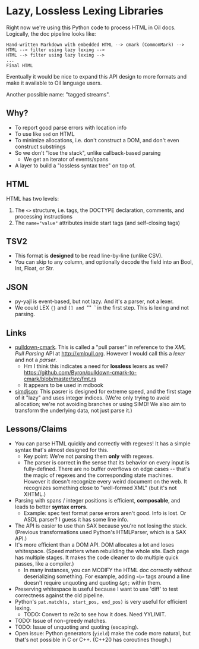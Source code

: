 Lazy, Lossless Lexing Libraries
===============================

Right now we're using this Python code to process HTML in Oil docs.  Logically,
the doc pipeline looks like:

    Hand-written Markdown with embedded HTML --> cmark (CommonMark) -->
    HTML --> filter using lazy lexing -->
    HTML --> filter using lazy lexing -->
    ...
    Final HTML

Eventually it would be nice to expand this API design to more formats and make
it available to Oil language users.

Another possible name: "tagged streams".

## Why?

- To report good parse errors with location info
- To use like `sed` on HTML
- To minimize allocations, i.e. don't construct a DOM, and don't even construct
  substrings
- So we don't "lose the stack", unlike callback-based parsing
  - We get an iterator of events/spans
- A layer to build a "lossless syntax tree" on top of.

## HTML

HTML has two levels:

1. The `<>` structure, i.e. tags, the DOCTYPE declaration, comments, and processing
   instructions
2. The `name="value"` attributes inside start tags (and self-closing tags)

## TSV2

- This format is **designed** to be read line-by-line (unlike CSV).
- You can skip to any column, and optionally decode the field into an Bool,
  Int, Float, or Str.

## JSON

- py-yajl is event-based, but not lazy.  And it's a parser, not a lexer.
- We could LEX `{}` and `[] and `""` `\` in the first step.  This is lexing and
  not parsing.


## Links

- [pulldown-cmark][].  This is called a "pull parser" in reference to the *XML
  Pull Parsing* API at <http://xmlpull.org>.  However I would call this a
  *lexer* and not a *parser*.
  - Hm I think this indicates a need for **lossless** lexers as well?
    https://github.com/Byron/pulldown-cmark-to-cmark/blob/master/src/fmt.rs
  - It appears to be used in mdbook
- [simdjson][]: This pasrer is designed for extreme speed, and the  first stage
  of it "lazy" and uses integer indices.  (We're only trying to avoid
  allocation; we're not avoiding branches or using SIMD!  We also aim to
  transform the underlying data, not just parse it.)

[simdjson]: https://branchfree.org/2019/02/25/paper-parsing-gigabytes-of-json-per-second/=

[pulldown-cmark]: https://github.com/raphlinus/pulldown-cmark

## Lessons/Claims

- You can parse HTML quickly and correctly with regexes!  It has a simple
  syntax that's almost designed for this.
  - Key point: We're not parsing them **only** with regexes.
  - The parser is correct in the sense that its behavior on every input is
    fully-defined.  There are no buffer overflows on edge cases -- that's the
    magic of regexes and the corresponding state machines.  However it doesn't
    recognize every weird document on the web.  It recognizes something close
    to "well-formed XML" (but it's not XHTML.)
- Parsing with spans / integer positions is efficient, **composable**, and
  leads  to better **syntax errors**.
  - Example: spec test format parse errors aren't good.  Info is lost.
    Or ASDL parser?  I guess it has some line info.
- The API is easier to use than SAX because you're not losing the stack.
  (Previous transformations used Python's HTMLParser, which is a SAX API.)
- It's more efficient than a DOM API.  DOM allocates a lot and loses
  whitespace.  (Speed matters when rebuilding the whole site.  Each page has
  multiple stages.  It makes the code cleaner to do multiple quick passes, like
  a compiler.)
  - In many instances, you can MODIFY the HTML doc correctly without
    deserializing something.  For example, adding `<b>` tags around a line
    doesn't require unquoting and quoting `&gt;` within them.
- Preserving whitespace is useful because I want to use 'diff' to test
  correctness against the old pipeline.
- Python's `pat.match(s, start_pos, end_pos)` is very useful for efficient
  lexing.
  - TODO: Convert to re2c to see how it does.  Need YYLIMIT.
- TODO: Issue of non-greedy matches.
- TODO: Issue of unquoting and quoting (escaping).
- Open issue: Python generators (`yield`) make the code more natural, but
  that's not possible in C or C++.  (C++20 has coroutines though.)

